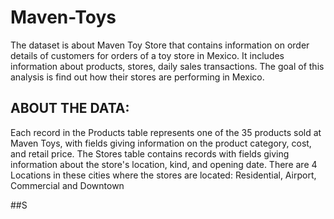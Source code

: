 # Maven-Toys

The dataset is about Maven Toy Store that contains information on order details of customers for orders of a toy store in Mexico. It includes information about products, stores, daily sales transactions. 
The goal of this analysis is find out how their stores are performing in Mexico.


## ABOUT THE DATA:
Each record in the Products table represents one of the 35 products sold at Maven Toys, with fields giving information on the product category, cost, and retail price.
The Stores table contains records with fields giving information about the store's location, kind, and opening date. There are 4 Locations in these cities where the stores are located:  Residential, Airport, Commercial and Downtown


##S
